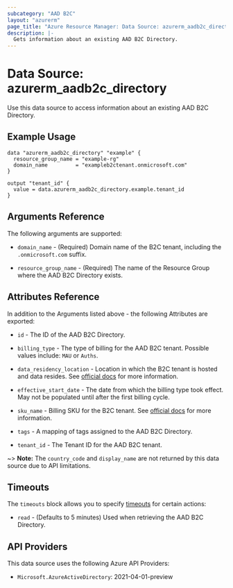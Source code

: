 ```yaml
---
subcategory: "AAD B2C"
layout: "azurerm"
page_title: "Azure Resource Manager: Data Source: azurerm_aadb2c_directory"
description: |-
  Gets information about an existing AAD B2C Directory.
---
```


# Data Source: azurerm_aadb2c_directory

Use this data source to access information about an existing AAD B2C Directory.

## Example Usage

```hcl
data "azurerm_aadb2c_directory" "example" {
  resource_group_name = "example-rg"
  domain_name         = "exampleb2ctenant.onmicrosoft.com"
}

output "tenant_id" {
  value = data.azurerm_aadb2c_directory.example.tenant_id
}
```

## Arguments Reference

The following arguments are supported:

* `domain_name` - (Required) Domain name of the B2C tenant, including the `.onmicrosoft.com` suffix.

* `resource_group_name` - (Required) The name of the Resource Group where the AAD B2C Directory exists.

## Attributes Reference

In addition to the Arguments listed above - the following Attributes are exported:

* `id` - The ID of the AAD B2C Directory.

* `billing_type` - The type of billing for the AAD B2C tenant. Possible values include: `MAU` or `Auths`.

* `data_residency_location` - Location in which the B2C tenant is hosted and data resides. See [official docs](https://aka.ms/B2CDataResidenc) for more information.

* `effective_start_date` - The date from which the billing type took effect. May not be populated until after the first billing cycle.

* `sku_name` - Billing SKU for the B2C tenant. See [official docs](https://aka.ms/b2cBilling) for more information.

* `tags` - A mapping of tags assigned to the AAD B2C Directory.

* `tenant_id` - The Tenant ID for the AAD B2C tenant.

~> **Note:** The `country_code` and `display_name` are not returned by this data source due to API limitations.

## Timeouts

The `timeouts` block allows you to specify [timeouts](https://www.terraform.io/language/resources/syntax#operation-timeouts) for certain actions:

* `read` - (Defaults to 5 minutes) Used when retrieving the AAD B2C Directory.

## API Providers
<!-- This section is generated, changes will be overwritten -->
This data source uses the following Azure API Providers:

* `Microsoft.AzureActiveDirectory`: 2021-04-01-preview
